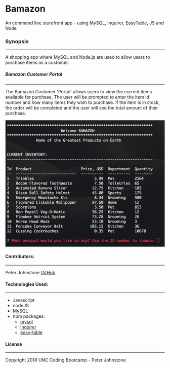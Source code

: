 # Bamazon
An command line storefront app - using MySQL, Inquirer, EasyTable, JS and Node

### Synopsis
***

A shopping app where MySQL and Node.js are used to allow users to purchase items as a customer.

##### Bamazon Customer Portal
***

The Bamazon Customer 'Portal' allows users to view the current items available for purchase.  The user will be prompted to enter the item id number and how many items they wish to purchase.  If the item is in stock, the order will be completed and the user will see the total amount of their purchase.

![Customer Portal](Images/customer-view.png)


#### Contributors:
***

Peter Johnstone [GitHub](https://github.com/p2bilt)



#### Technologies Used:
***

* Javascript
* nodeJS
* MySQL
* npm packages:
	- [mysql](https://github.com/felixge/node-mysql)
	- [inquirer](github.com/SBoudrias/Inquirer.js)
	- [easy-table](github.com/eldargab/easy-table)



#### License
***

Copyright 2018 UNC Coding Bootcamp - Peter Johnstone

